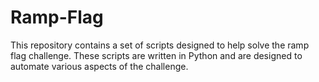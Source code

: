 # Ramp-Flag
This repository contains a set of scripts designed to help solve the ramp flag challenge. These scripts are written in Python and are designed to automate various aspects of the challenge.
